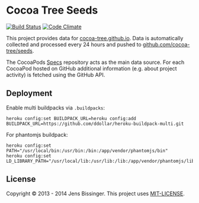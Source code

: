 # Cocoa Tree Seeds

[![Build Status](https://travis-ci.org/bsingr/cocoa-tree-seeds.png)](https://travis-ci.org/bsingr/cocoa-tree-seeds)
[![Code Climate](https://codeclimate.com/github/bsingr/cocoa-tree-seeds.png)](https://codeclimate.com/github/bsingr/cocoa-tree-seeds)

This project provides data for [cocoa-tree.github.io](http://cocoa-tree.github.io). Data is automatically collected and processed every 24 hours and pushed to [github.com/cocoa-tree/seeds](http://github.com/cocoa-tree/seeds).

The CocoaPods [Specs](http://github.com/cocoa-pods/Spec) repository acts as the main data source. For each CocoaPod hosted on GitHub additional information (e.g. about project activity) is fetched using the GitHub API.

## Deployment

Enable multi buildpacks via `.buildpacks`:

    heroku config:set BUILDPACK_URL=heroku config:add BUILDPACK_URL=https://github.com/ddollar/heroku-buildpack-multi.git

For phantomjs buildpack:

    heroku config:set PATH="/usr/local/bin:/usr/bin:/bin:/app/vendor/phantomjs/bin"
    heroku config:set LD_LIBRARY_PATH="/usr/local/lib:/usr/lib:/lib:/app/vendor/phantomjs/lib"

## License

Copyright © 2013 - 2014 Jens Bissinger. This project uses [MIT-LICENSE](LICENSE.txt).
